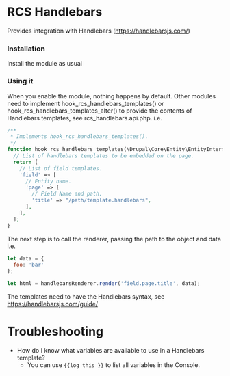 # RCS Handlebars
Provides integration with Handlebars (https://handlebarsjs.com/)

### Installation
Install the module as usual

### Using it
When you enable the module, nothing happens by default. Other modules need to
implement hook_rcs_handlebars_templates() or hook_rcs_handlebars_templates_alter()
to provide the contents of Handlebars templates, see rcs_handlebars.api.php. i.e.

```php
/**
 * Implements hook_rcs_handlebars_templates().
 */
function hook_rcs_handlebars_templates(\Drupal\Core\Entity\EntityInterface $entity) {
  // List of handlebars templates to be embedded on the page.
  return [
    // List of field templates.
    'field' => [
      // Entity name.
      'page' => [
        // Field Name and path.
        'title' => "/path/template.handlebars",
      ],
    ],
  ];
}
```

The next step is to call the renderer, passing the path to the object and data i.e.

```javascript
let data = {
  foo: 'bar'
};

let html = handlebarsRenderer.render('field.page.title', data);
```

The templates need to have the Handlebars syntax, see https://handlebarsjs.com/guide/

# Troubleshooting
- How do I know what variables are available to use in a Handlebars template?
  - You can use `{{log this }}` to list all variables in the Console.
